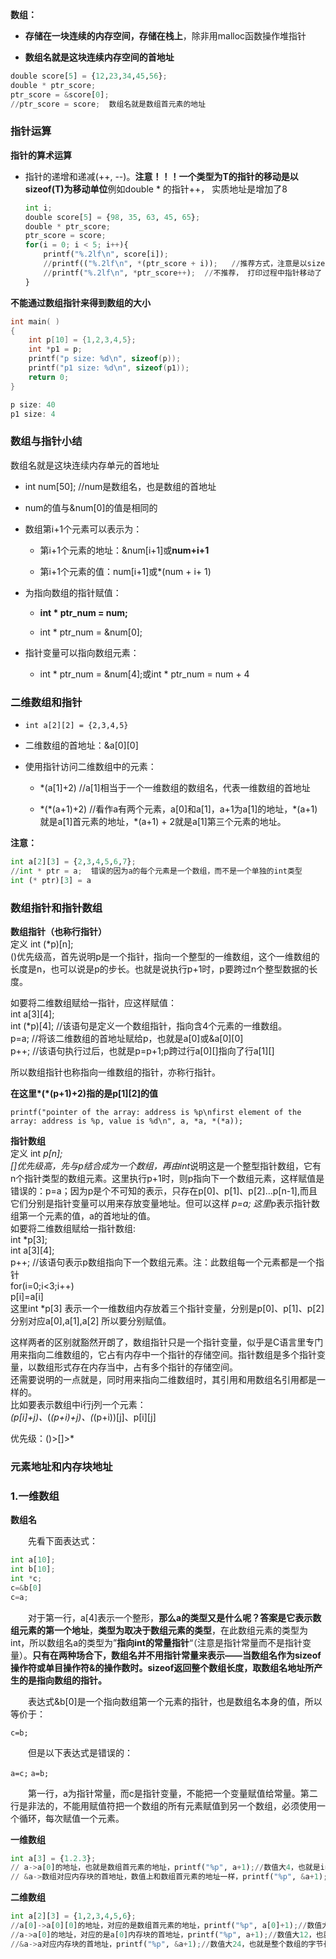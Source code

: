 **数组：**

- **存储在一块连续的内存空间，存储在栈上**，除非用malloc函数操作堆指针

- **数组名就是这块连续内存空间的首地址**

```python
double score[5] = {12,23,34,45,56};
double * ptr_score;
ptr_score = &score[0];
//ptr_score = score;  数组名就是数组首元素的地址
```

### 指针运算

**指针的算术运算**

- 指针的递增和递减(++, --)。**注意！！！一个类型为T的指针的移动是以sizeof(T)为移动单位**例如double \* 的指针++， 实质地址是增加了8

  ```python
  int i;
  double score[5] = {98, 35, 63, 45, 65};
  double * ptr_score;
  ptr_score = score;
  for(i = 0; i < 5; i++){
      printf("%.2lf\n", score[i]);
      //printf(("%.2lf\n", *(ptr_score + i));   //推荐方式，注意是以sizeof(T)为移动单位
      //printf("%.2lf\n", *ptr_score++);  //不推荐， 打印过程中指针移动了
  }
  ```

**不能通过数组指针来得到数组的大小**

```c
int main( )
{
    int p[10] = {1,2,3,4,5};
    int *p1 = p;
    printf("p size: %d\n", sizeof(p));
    printf("p1 size: %d\n", sizeof(p1));
    return 0;
}

p size: 40
p1 size: 4
```





### 数组与指针小结

数组名就是这块连续内存单元的首地址

- int num\[50]; //num是数组名，也是数组的首地址

- num的值与&num\[0]的值是相同的

- 数组第i+1个元素可以表示为：

  - 第i+1个元素的地址：&num\[i+1]或**num+i+1**

  - 第i+1个元素的值：num\[i+1]或*(num + i+ 1)

- 为指向数组的指针赋值：

  - **int * ptr_num = num;**

  - int * ptr_num = &num\[0];

- 指针变量可以指向数组元素：

  - int * ptr_num = &num\[4];或int * ptr_num = num + 4

### 二维数组和指针

- `int a[2][2] = {2,3,4,5}`

- 二维数组的首地址：&a\[0]\[0]

- 使用指针访问二维数组中的元素：

  - *(a\[1]+2)  //a\[1]相当于一个一维数组的数组名，代表一维数组的首地址

  - \*(*(a+1)+2)    //看作a有两个元素，a\[0]和a\[1]，a+1为a\[1]的地址，\*(a+1)就是a\[1]首元素的地址，\*(a+1) + 2就是a\[1]第三个元素的地址。

**注意：**

```python
int a[2][3] = {2,3,4,5,6,7};
//int * ptr = a;  错误的因为a的每个元素是一个数组，而不是一个单独的int类型
int (* ptr)[3] = a
```

### 数组指针和指针数组

**数组指针（也称行指针）**  
定义 int (*p)\[n];  
()优先级高，首先说明p是一个指针，指向一个整型的一维数组，这个一维数组的长度是n，也可以说是p的步长。也就是说执行p+1时，p要跨过n个整型数据的长度。

如要将二维数组赋给一指针，应这样赋值：  
int a\[3]\[4];  
int (*p)\[4]; //该语句是定义一个数组指针，指向含4个元素的一维数组。  
 p=a;        //将该二维数组的首地址赋给p，也就是a\[0]或&a\[0]\[0]  
 p++;       //该语句执行过后，也就是p=p+1;p跨过行a\[0][]指向了行a\[1][]

所以数组指针也称指向一维数组的指针，亦称行指针。

**在这里\*(\*(p+1)+2)指的是p\[1]\[2]的值**

`printf("pointer of the array: address is %p\nfirst element of the array: address is %p, value is %d\n", a, *a, *(*a));`

**指针数组**  
定义 int *p\[n];  
[]优先级高，先与p结合成为一个数组，再由int*说明这是一个整型指针数组，它有n个指针类型的数组元素。这里执行p+1时，则p指向下一个数组元素，这样赋值是错误的：p=a；因为p是个不可知的表示，只存在p[0]、p[1]、p[2]...p[n-1],而且它们分别是指针变量可以用来存放变量地址。但可以这样 *p=a; 这里*p表示指针数组第一个元素的值，a的首地址的值。  
如要将二维数组赋给一指针数组:  
int *p\[3];  
int a\[3]\[4];  
p++; //该语句表示p数组指向下一个数组元素。注：此数组每一个元素都是一个指针  
for(i=0;i<3;i++)  
p\[i]=a\[i]  
这里int *p\[3] 表示一个一维数组内存放着三个指针变量，分别是p\[0]、p\[1]、p\[2] 分别对应a\[0],a\[1],a\[2]
所以要分别赋值。

这样两者的区别就豁然开朗了，数组指针只是一个指针变量，似乎是C语言里专门用来指向二维数组的，它占有内存中一个指针的存储空间。指针数组是多个指针变量，以数组形式存在内存当中，占有多个指针的存储空间。  
还需要说明的一点就是，同时用来指向二维数组时，其引用和用数组名引用都是一样的。  
比如要表示数组中i行j列一个元素：  
*(p\[i]+j)、*(*(p+i)+j)、(*(p+i))\[j]、p\[i]\[j]

优先级：()>[]>*

### 元素地址和内存块地址

### 1.一维数组

**数组名**

　　先看下面表达式：

```python
int a[10]; 
int b[10]; 
int *c;
c=&b[0]
c=a;
```

　　对于第一行，a\[4]表示一个整形，**那么a的类型又是什么呢？答案是它表示数组元素的第一个地址**，**类型为取决于数组元素的类型**，在此数组元素的类型为int，所以数组名a的类型为”**指向int的常量指针**“（注意是指针常量而不是指针变量）。**只有在两种场合下，数组名并不用指针常量来表示——当数组名作为sizeof操作符或单目操作符&的操作数时。sizeof返回整个数组长度，取数组名地址所产生的是指向数组的指针。**

　　表达式&b\[0]是一个指向数组第一个元素的指针，也是数组名本身的值，所以等价于：

`c=b;`

　　但是以下表达式是错误的：

`a=c;`
`a=b;`

　　第一行，a为指针常量，而c是指针变量，不能把一个变量赋值给常量。第二行是非法的，不能用赋值符把一个数组的所有元素赋值到另一个数组，必须使用一个循环，每次赋值一个元素。

**一维数组**

```python
int a[3] = {1.2.3};
// a->a[0]的地址，也就是数组首元素的地址，printf("%p", a+1);//数值大4，也就是int类型的字节长度
// &a->数组对应内存块的首地址，数值上和数组首元素的地址一样，printf("%p", &a+1); //数值大12，就是整个数组的字节长度一共三个int类型占12字节
```

**二维数组**

```python
int a[2][3] = {1,2,3,4,5,6};
//a[0]->a[0][0]的地址，对应的是数组首元素的地址，printf("%p", a[0]+1);//数值大12，也就是int类型的字节长度
//a->a[0]的地址，对应的是a[0]内存块的首地址，printf("%p", a+1);//数值大12，也就是数组a[0]的字节长度
//&a->a对应内存块的首地址，printf("%p", &a+1);//数值大24，也就是整个数组的字节长度
```
